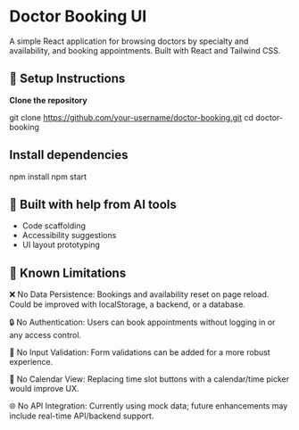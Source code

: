 # Doctor Booking UI

A simple React application for browsing doctors by specialty and availability, and booking appointments. Built with React and Tailwind CSS.

## 🚀 Setup Instructions

**Clone the repository**

   git clone https://github.com/your-username/doctor-booking.git
   cd doctor-booking

## Install dependencies
npm install
npm start

## 🤖 Built with help from AI tools

- Code scaffolding
- Accessibility suggestions
- UI layout prototyping

## 🧪 Known Limitations

❌ No Data Persistence: Bookings and availability reset on page reload. Could be improved with localStorage, a backend, or a database.

🔒 No Authentication: Users can book appointments without logging in or any access control.

🧠 No Input Validation: Form validations can be added for a more robust experience.

📅 No Calendar View: Replacing time slot buttons with a calendar/time picker would improve UX.

🌐 No API Integration: Currently using mock data; future enhancements may include real-time API/backend support.
